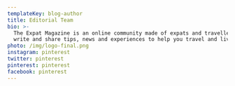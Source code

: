 ```yaml
---
templateKey: blog-author
title: Editorial Team
bio: >-
  The Expat Magazine is an online community made of expats and travellers who
  write and share tips, news and experiences to help you travel and live abroad.
photo: /img/logo-final.png
instagram: pinterest
twitter: pinterest
pinterest: pinterest
facebook: pinterest
---
```


